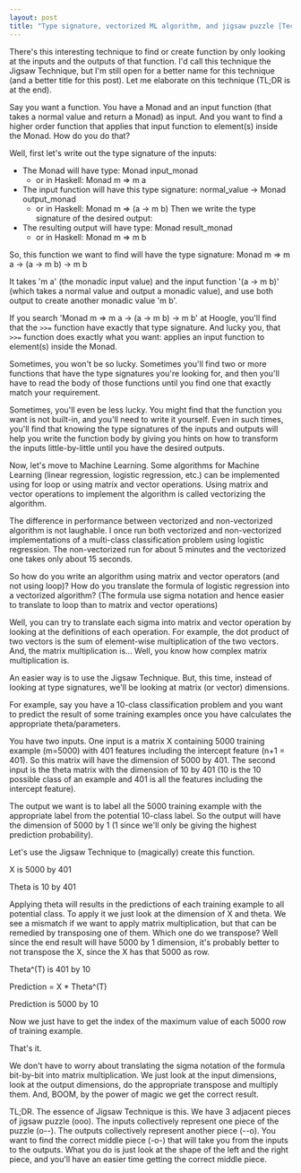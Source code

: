 ```yaml
---
layout: post
title: "Type signature, vectorized ML algorithm, and jigsaw puzzle [Technical Tips]"
---
```


There's this interesting technique to find or create function by only looking at the inputs and the outputs of that function. I'd call this technique the Jigsaw Technique, but I'm still open for a better name for this technique (and a better title for this post). Let me elaborate on this technique (TL;DR is at the end).

Say you want a function. You have a Monad and an input function (that takes a normal value and return a Monad) as input. And you want to find a higher order function that applies that input function to element(s) inside the Monad. How do you do that?

Well, first let's write out the type signature of the inputs:

-	The Monad will have type: Monad input_monad
    - or in Haskell: Monad m => m a
-	The input function will have this type signature: normal_value -> Monad output_monad
    - or in Haskell: Monad m => (a -> m b)
Then we write the type signature of the desired output:
-	The resulting output will have type: Monad result_monad
    - or in Haskell: Monad m => m b

So, this function we want to find will have the type signature: Monad m => m a -> (a -> m b) -> m b

It takes 'm a' (the monadic input value) and the input function '(a -> m b)' (which takes a normal value and output a monadic value), and use both output to create another monadic value 'm b'.

If you search 'Monad m => m a -> (a -> m b) -> m b' at Hoogle, you'll find that the `>>=` function have exactly that type signature. And lucky you, that `>>=` function does exactly what you want: applies an input function to element(s) inside the Monad.

Sometimes, you won't be so lucky. Sometimes you'll find two or more functions that have the type signatures you're looking for, and then you'll have to read the body of those functions until you find one that exactly match your requirement.

Sometimes, you'll even be less lucky. You might find that the function you want is not built-in, and you'll need to write it yourself. Even in such times, you'll find that knowing the type signatures of the inputs and outputs will help you write the function body by giving you hints on how to transform the inputs little-by-little until you have the desired outputs.

Now, let's move to Machine Learning. Some algorithms for Machine Learning (linear regression, logistic regression, etc.) can be implemented using for loop or using matrix and vector operations. Using matrix and vector operations to implement the algorithm is called vectorizing the algorithm. 

The difference in performance between vectorized and non-vectorized algorithm is not laughable. I once run both vectorized and non-vectorized implementations of a multi-class classification problem using logistic regression. The non-vectorized run for about 5 minutes and the vectorized one takes only about 15 seconds.

So how do you write an algorithm using matrix and vector operators (and not using loop)? How do you translate the formula of logistic regression into a vectorized algorithm? (The formula use sigma notation and hence easier to translate to loop than to matrix and vector operations)

Well, you can try to translate each sigma into matrix and vector operation by looking at the definitions of each operation. For example, the dot product of two vectors is the sum of element-wise multiplication of the two vectors. And, the matrix multiplication is... Well, you know how complex matrix multiplication is.

An easier way is to use the Jigsaw Technique. But, this time, instead of looking at type signatures, we'll be looking at matrix (or vector) dimensions.

For example, say you have a 10-class classification problem and you want to predict the result of some training examples once you have calculates the appropriate theta/parameters.

You have two inputs. One input is a matrix X containing 5000 training example (m=5000) with 401 features including the intercept feature (n+1 = 401). So this matrix will have the dimension of 5000 by 401. The second input is the theta matrix with the dimension of 10 by 401 (10 is the 10 possible class of an example and 401 is all the features including the intercept feature).

The output we want is to label all the 5000 training example with the appropriate label from the potential 10-class label. So the output will have the dimension of 5000 by 1 (1 since we'll only be giving the highest prediction probability).

Let's use the Jigsaw Technique to (magically) create this function.

X is 5000 by 401

Theta is 10 by 401

Applying theta will results in the predictions of each training example to all potential class. To apply it we just look at the dimension of X and theta. We see a mismatch if we want to apply matrix multiplication, but that can be remedied by transposing one of them. Which one do we transpose? Well since the end result will have 5000 by 1 dimension, it's probably better to not transpose the X, since the X has that 5000 as row.

Theta^(T) is 401 by 10

Prediction = X * Theta^(T)

Prediction is 5000 by 10

Now we just have to get the index of the maximum value of each 5000 row of training example.

That's it.

We don't have to worry about translating the sigma notation of the formula bit-by-bit into matrix multiplication. We just look at the input dimensions, look at the output dimensions, do the appropriate transpose and multiply them. And, BOOM, by the power of magic we get the correct result.

TL;DR. The essence of Jigsaw Technique is this. We have 3 adjacent pieces of jigsaw puzzle (ooo). The inputs collectively represent one piece of the puzzle (o--). The outputs collectively represent another piece (--o). You want to find the correct middle piece (-o-) that will take you from the inputs to the outputs. What you do is just look at the shape of the left and the right piece, and you'll have an easier time getting the correct middle piece.
